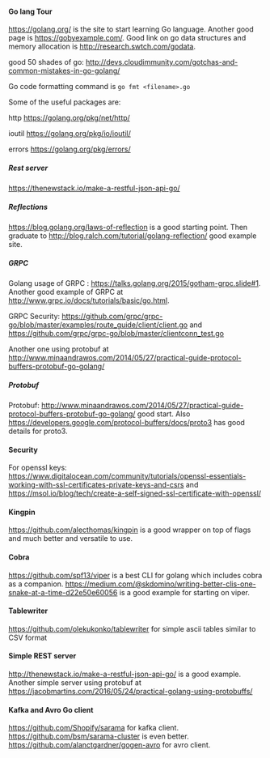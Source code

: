 #### Go lang Tour
https://golang.org/ is the site to start learning Go language. Another good page is https://gobyexample.com/. Good link on go data structures and memory allocation is http://research.swtch.com/godata.

good 50 shades of go: http://devs.cloudimmunity.com/gotchas-and-common-mistakes-in-go-golang/

Go code formatting command is ```go fmt <filename>.go```

Some of the useful packages are:

http https://golang.org/pkg/net/http/

ioutil https://golang.org/pkg/io/ioutil/

errors https://golang.org/pkg/errors/

##### Rest server
https://thenewstack.io/make-a-restful-json-api-go/

##### Reflections
https://blog.golang.org/laws-of-reflection is a good starting point. Then graduate to http://blog.ralch.com/tutorial/golang-reflection/ good example site.
##### GRPC
Golang usage of GRPC : https://talks.golang.org/2015/gotham-grpc.slide#1. Another good example of GRPC at http://www.grpc.io/docs/tutorials/basic/go.html.

GRPC Security: https://github.com/grpc/grpc-go/blob/master/examples/route_guide/client/client.go and https://github.com/grpc/grpc-go/blob/master/clientconn_test.go

Another one using protobuf at http://www.minaandrawos.com/2014/05/27/practical-guide-protocol-buffers-protobuf-go-golang/

##### Protobuf
Protobuf: http://www.minaandrawos.com/2014/05/27/practical-guide-protocol-buffers-protobuf-go-golang/ good start. Also https://developers.google.com/protocol-buffers/docs/proto3 has good details for proto3.

#### Security
For openssl keys:
https://www.digitalocean.com/community/tutorials/openssl-essentials-working-with-ssl-certificates-private-keys-and-csrs and https://msol.io/blog/tech/create-a-self-signed-ssl-certificate-with-openssl/

#### Kingpin
https://github.com/alecthomas/kingpin is a good wrapper on top of flags and much better and versatile to use.

#### Cobra
https://github.com/spf13/viper is a best CLI for golang which includes cobra as a companion. https://medium.com/@skdomino/writing-better-clis-one-snake-at-a-time-d22e50e60056 is a good example for starting on viper.

#### Tablewriter
https://github.com/olekukonko/tablewriter for simple ascii tables similar to CSV format

#### Simple REST server
http://thenewstack.io/make-a-restful-json-api-go/ is a good example. Another simple server using protobuf at https://jacobmartins.com/2016/05/24/practical-golang-using-protobuffs/

#### Kafka and Avro Go client
https://github.com/Shopify/sarama for kafka client. https://github.com/bsm/sarama-cluster is even better.
https://github.com/alanctgardner/gogen-avro for avro client.


